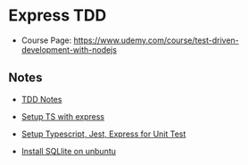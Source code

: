 # Express TDD

- Course Page: https://www.udemy.com/course/test-driven-development-with-nodejs

## Notes

- [TDD Notes](./notes.md)

- [Setup TS with express](https://levelup.gitconnected.com/how-to-properly-set-up-express-with-typescript-1b52570677c9)

- [Setup Typescript, Jest, Express for Unit Test](https://losikov.medium.com/part-4-node-js-express-typescript-unit-tests-with-jest-5204414bf6f0)

- [Install SQLlite on unbuntu](https://linuxhint.com/install_sqlite_browser_ubuntu_1804/)
